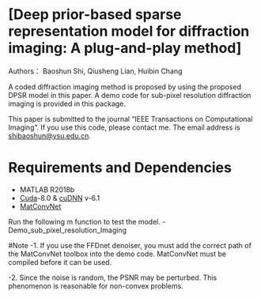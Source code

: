 
# [Deep prior-based sparse representation model for diffraction imaging: A plug-and-play method]
Authors： Baoshun Shi, Qiusheng Lian,  Huibin Chang

A coded diffraction imaging method is proposed by using the proposed DPSR model in this paper. A demo code for sub-pixel resolution diffraction imaging is provided in this package.

This paper is submitted to the journal “IEEE Transactions on Computational Imaging”. If you use this code, please contact me. 
The email address is  shibaoshun@ysu.edu.cn.

# Requirements and Dependencies
- MATLAB R2018b
- [Cuda](https://developer.nvidia.com/cuda-toolkit-archive)-8.0 & [cuDNN](https://developer.nvidia.com/cudnn) v-6.1
- [MatConvNet](http://www.vlfeat.org/matconvnet/)

Run the following m function to test the model.
-Demo_sub_pixel_resolution_Imaging


#Note
-1. If you use the FFDnet denoiser, you must add the correct path of the MatConvNet toolbox into the demo code. MatConvNet must be compiled before it can be used.

-2. Since the noise is random, the PSNR may be perturbed. This phenomenon is reasonable for non-convex problems.

